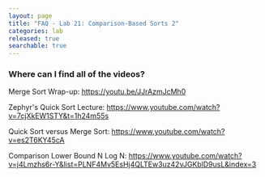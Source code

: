 ```yaml
---
layout: page
title: "FAQ - Lab 21: Comparison-Based Sorts 2"
categories: lab
released: true
searchable: true
---
```


### Where can I find all of the videos?

Merge Sort Wrap-up: https://youtu.be/JJrAzmJcMh0


Zephyr's Quick Sort Lecture: https://www.youtube.com/watch?v=7cjXkEW1STY&t=1h24m55s


Quick Sort versus Merge Sort: https://www.youtube.com/watch?v=es2T6KY45cA


Comparison Lower Bound N Log N: https://www.youtube.com/watch?v=j4Lmzhs6r-Y&list=PLNF4Mv5EsHj4QLTEw3uz42vJGKblD9usL&index=3